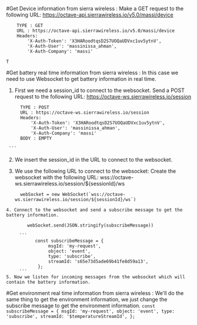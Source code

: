 #Get Device information from sierra wireless :
Make a GET request to the following URL:
https://octave-api.sierrawireless.io/v5.0/massi/device
```
    TYPE : GET
    URL : https://octave-api.sierrawireless.io/v5.0/massi/device
    Headers:
        'X-Auth-Token': 'X3HARoodtqsD2S7UOQaUDVxc1uv5ytnV',
        'X-Auth-User': 'massinissa_ahman', 
        'X-Auth-Company': 'massi'

T   
```

#Get battery real time information from sierra wireless :
In this case we need to use Websocket to get battery information in real time.
   1. First we need a session_id to connect to the websocket.
      Send a POST request to the following URL:
      https://octave-ws.sierrawireless.io/session

      ```
        TYPE : POST
        URL : https://octave-ws.sierrawireless.io/session
        Headers:
            'X-Auth-Token': 'X3HARoodtqsD2S7UOQaUDVxc1uv5ytnV',
            'X-Auth-User': 'massinissa_ahman', 
            'X-Auth-Company': 'massi'
        BODY : EMPTY
     ```
   2. We insert the session_id in the URL to connect to the websocket.
   3. We use the following URL to connect to the websocket:
      Create the websocket with the following URL:
            wss://octave-ws.sierrawireless.io/session/${sessionId}/ws

            webSocket = new WebSocket(`wss://octave-ws.sierrawireless.io/session/${sessionId}/ws`)
    
    4. Connect to the websocket and send a subscribe message to get the battery information.
            
            webSocket.send(JSON.stringify(subscribeMessage))
       
         ```
               const subscribeMessage = {
                    msgId: 'my-request',
                    object: 'event',
                    type: 'subscribe',
                    streamId: 's65e73d5ade69b41fe8d59a13',
                };
         ```
    5. Now we listen for incoming messages from the websocket which will contain the battery information.

#Get environment real time information from sierra wireless :
    We'll do the same thing to get the environment information, we just change the subscribe message to get the environment information.
    ```
        const subscribeMessage = {
            msgId: 'my-request',
            object: 'event',
            type: 'subscribe',
            streamId: '$temperatureStreamId',
        };
    ```
